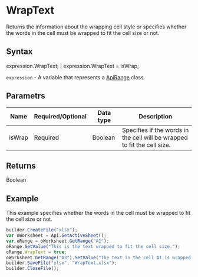 # WrapText

Returns the information about the wrapping cell style or specifies whether the words in the cell must be wrapped to fit the cell size or not.

## Syntax

expression.WrapText; &#124; expression.WrapText = isWrap;

`expression` - A variable that represents a [ApiRange](../ApiRange.md) class.

## Parametrs

| **Name** | **Required/Optional** | **Data type** | **Description** |
| ------------- | ------------- | ------------- | ------------- |
| isWrap | Required | Boolean | Specifies if the words in the cell will be wrapped to fit the cell size. |

## Returns

Boolean

## Example

This example specifies whether the words in the cell must be wrapped to fit the cell size or not.

```javascript
builder.CreateFile("xlsx");
var oWorksheet = Api.GetActiveSheet();
var oRange = oWorksheet.GetRange("A1");
oRange.SetValue("This is the text wrapped to fit the cell size.");
oRange.WrapText = true;
oWorksheet.GetRange("A3").SetValue("The text in the cell A1 is wrapped: " + oRange.GetWrapText());
builder.SaveFile("xlsx", "WrapText.xlsx");
builder.CloseFile();
```